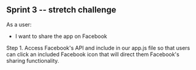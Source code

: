 ## Sprint 3 -- stretch challenge

  As a user:

*  I want to share the app on Facebook

Step 1. Access Facebook's API and include in our app.js file so that users can click an included Facebook icon that will direct them Facebook's sharing functionality. 
